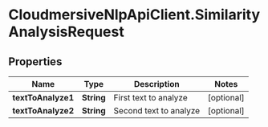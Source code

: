 # CloudmersiveNlpApiClient.SimilarityAnalysisRequest

## Properties
Name | Type | Description | Notes
------------ | ------------- | ------------- | -------------
**textToAnalyze1** | **String** | First text to analyze | [optional] 
**textToAnalyze2** | **String** | Second text to analyze | [optional] 


